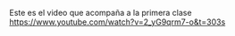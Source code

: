 Este es el video que acompaña a la primera clase https://www.youtube.com/watch?v=2_yG9qrm7-o&t=303s
